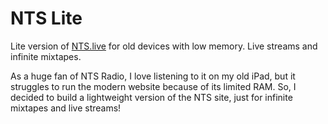 # NTS Lite

Lite version of [NTS.live](https://nts.live/) for old devices with low memory. Live streams and infinite mixtapes.

As a huge fan of NTS Radio, I love listening to it on my old iPad, but it struggles to run the modern website because of its limited RAM. So, I decided to build a lightweight version of the NTS site, just for infinite mixtapes and live streams!
